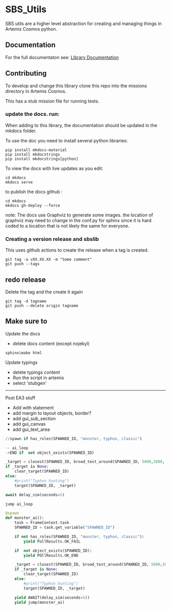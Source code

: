 # SBS_Utils
SBS utils are a higher level abstraction for creating and managing things in Artemis Cosmos python.

## Documentation
For the full documentaton see:
[Library Documentation](https://artemis-sbs.github.io/sbs_utils/index.html)


## Contributing
To develop and change this library clone this repo into the missions directory in Artemis Cosmos.

This has a stub mission file for running tests.

### update the docs. run:
When adding to this library, the documentation should be updated in the mkdocs folder.

To use the doc you need to install several python libraries:

```
pip install mkdocs-material
pip install mkdocstrings
pip install mkdocstrings[python]

```

To view the docs with live updates as you edit:

```
cd mkdocs
mkdocs serve
```

to publish the docs github :

```
cd mkdocs
mkdocs gh-deploy --force 
```

note: The docs use Graphviz to generate some images.
the location of graphviz may need to change in the conf.py for sphinx since it is hard coded to a location that is not likely the same for everyone.


### Creating a version release and sbslib
This uses github actions to create the release when a tag is created.

```
git tag -a vXX.XX.XX -m "Some comment"
git push --tags
```

## redo release
Delete the tag and the create it again
```
git tag -d tagname
git push --delete origin tagname
```

## Make sure to

Update the docs 
- delete docs content (except nojekyl)

```
sphinx\make html
```

Update typings
- delete typings content
- Run the script in artemis
- select 'stubgen'


------------------------
Post EA3 stuff

- Add with statement
- add margin to layout objects, border?
- add gui_sub_section
- add gui_canvas
- add gui_text_area


``` py
//spawn if has_roles(SPAWNED_ID, "monster, typhon, classic")

-- ai_loop
->END if  not object_exists(SPAWNED_ID)

_target = closest(SPAWNED_ID, broad_test_around(SPAWNED_ID, 5000,5000, 0xf0)-role("__terrain__")-role("monster"))
if _target is None:
    clear_target(SPAWNED_ID)
else:
    #print("Typhon hunting")
    target(SPAWNED_ID, _target)

await delay_sim(seconds=5)

jump ai_loop
```

``` py
@spawn
def monster_ai():
    task = FrameContext.task
    SPAWNED_ID = task.get_variable("SPAWNED_ID")

    if not has_roles(SPAWNED_ID, "monster, typhon, classic"):
        yield PollResults.OK_FAIL

    if  not object_exists(SPAWNED_ID):
        yield POllResults.OK_END

    _target = closest(SPAWNED_ID, broad_test_around(SPAWNED_ID, 5000,5000, 0xf0)-role("__terrain__")-role("monster"))
    if _target is None:
        clear_target(SPAWNED_ID)
    else:
        #print("Typhon hunting")
        target(SPAWNED_ID, _target)

    yield AWAIT(delay_sim(seconds=5))
    yield jump(monster_ai)
```
